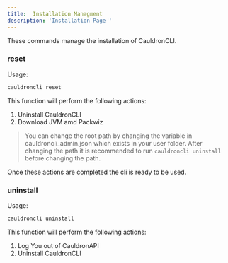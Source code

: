 ```yaml
---
title:  Installation Managment
description: 'Installation Page '
---
```


These commands manage the installation of CauldronCLI.



### reset

Usage:
```bash
cauldroncli reset
```

This function will perform the following actions:
1. Uninstall CauldronCLI
2. Download JVM amd Packwiz

> You can change the root path by changing the variable in cauldroncli_admin.json which exists in your user folder.
> After changing the path it is recommended to run `cauldroncli uninstall` before changing the path.

Once these actions are completed the cli is ready to be used.

### uninstall

Usage:
```bash
cauldroncli uninstall
```

This function will perform the following actions:

1. Log You out of CauldronAPI
2. Uninstall CauldronCLI
